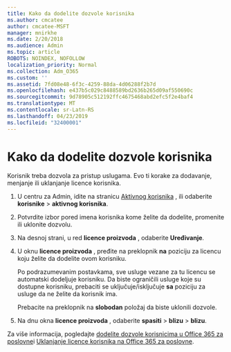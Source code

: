 ```yaml
---
title: Kako da dodelite dozvole korisnika
ms.author: cmcatee
author: cmcatee-MSFT
manager: mnirkhe
ms.date: 2/20/2018
ms.audience: Admin
ms.topic: article
ROBOTS: NOINDEX, NOFOLLOW
localization_priority: Normal
ms.collection: Adm_O365
ms.custom: ''
ms.assetid: 7fd08e48-6f3c-4259-88da-4d06288f2b7d
ms.openlocfilehash: e437b5c029c8488589bd2636b265d09af550690c
ms.sourcegitcommit: 9d78905c512192ffc4675468abd2efc5f2e4baf4
ms.translationtype: MT
ms.contentlocale: sr-Latn-RS
ms.lasthandoff: 04/23/2019
ms.locfileid: "32400001"
---
```

# <a name="how-to-assign-a-license-to-a-user"></a>Kako da dodelite dozvole korisnika

Korisnik treba dozvola za pristup uslugama. Evo ti korake za dodavanje, menjanje ili uklanjanje licence korisnika.
  
1. U centru za Admin, idite na stranicu [Aktivnog korisnika](https://go.microsoft.com/fwlink/p/?linkid=834822) , ili odaberite **korisnike** \> **aktivnog korisnika**.
    
2. Potvrdite izbor pored imena korisnika kome želite da dodelite, promenite ili uklonite dozvolu.
    
3. Na desnoj strani, u red **licence proizvoda** , odaberite **Uređivanje**.
    
4. U oknu **licence proizvoda** , pređite na preklopnik **na** poziciju za licencu koju želite da dodelite ovom korisniku. 
    
    Po podrazumevanim postavkama, sve usluge vezane za tu licencu se automatski dodeljuje korisniku. Da biste ograničili usluge koje su dostupne korisniku, prebaciti se uključuje/isključuje **sa** poziciju za usluge da ne želite da korisnik ima. 
    
    Prebacite na preklopnik na **slobodan** položaj da biste uklonili dozvole. 
    
5. Na dnu okna **licence proizvoda** , odaberite **spasiti** \> **blizu** \> **blizu**.
    
Za više informacija, pogledajte [dodelite dozvole korisnicima u Office 365 za poslovne](https://support.office.com/article/997596b5-4173-4627-b915-36abac6786dc)i [Uklanjanje licence korisnika na Office 365 za poslovne](https://support.office.com/article/9b497c85-d0a4-4735-80fa-d3565bc05bd1).
  

